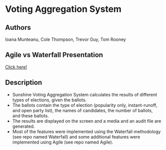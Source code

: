 # Voting Aggregation System

## Authors
Ioana Munteanu, Cole Thompson, Trevor Guy, Tom Rooney

## Agile vs Waterfall Presentation
[Click here!](https://www.youtube.com/watch?v=XZn5SEVeZ2E)

## Description
 - Sunshine Voting Aggregation System calculates the results of different types of elections, given the ballots.
 - The ballots contain the type of election (popularity only, instant-runoff, and open party list), the names of candidates, the number of ballots, and these ballots.
 - The results are displayed on the screen and a media and an audit file are generated.
 - Most of the features were implemented using the Waterfall methodology (see repo named Waterfall) and some additional features were implemented using Agile (see repo named Agile).
